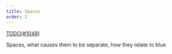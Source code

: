 ```yaml
---
title: Spaces
order: 2
---
```


[TODO(#1048)](https://github.com/rerun-io/rerun/issues/1048)

Spaces, what causes them to be separate, how they relate to blue